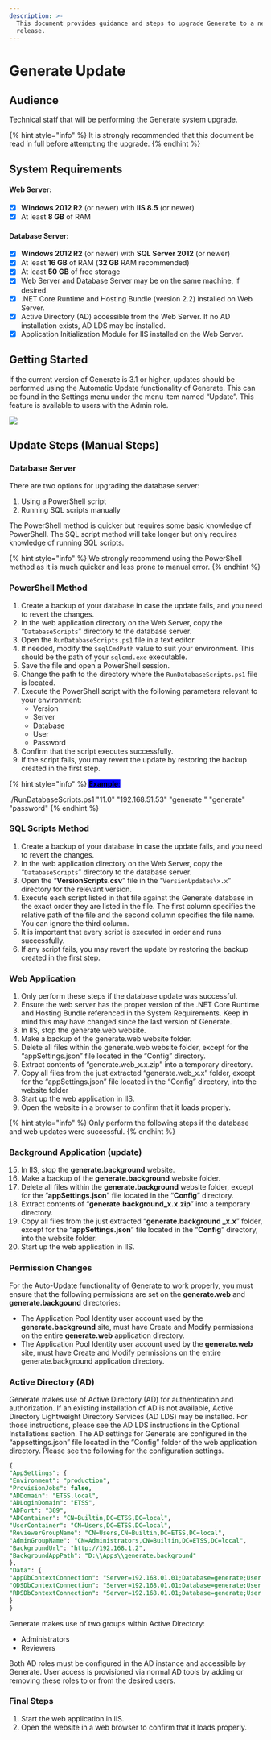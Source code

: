 ```yaml
---
description: >-
  This document provides guidance and steps to upgrade Generate to a new
  release.
---
```


# Generate Update

## Audience <a href="#toc113461782" id="toc113461782"></a>

Technical staff that will be performing the Generate system upgrade.

{% hint style="info" %}
It is strongly recommended that this document be read in full before attempting the upgrade.
{% endhint %}

## System Requirements <a href="#toc113461784" id="toc113461784"></a>

#### Web Server:

* [x] **Windows 2012 R2** (or newer) with **IIS 8.5** (or newer)
* [x] At least **8 GB** of RAM

#### Database Server:

* [x] **Windows 2012 R2** (or newer) with **SQL Server 2012** (or newer)
* [x] At least **16 GB** of RAM (**32 GB** RAM recommended)
* [x] At least **50 GB** of free storage
* [x] Web Server and Database Server may be on the same machine, if desired.
* [x] .NET Core Runtime and Hosting Bundle (version 2.2) installed on Web Server.
* [x] Active Directory (AD) accessible from the Web Server. If no AD installation exists, AD LDS may be installed.
* [x] Application Initialization Module for IIS installed on the Web Server.

## Getting Started

If the current version of Generate is 3.1 or higher, updates should be performed using the Automatic Update functionality of Generate. This can be found in the Settings menu under the menu item named “Update”. This feature is available to users with the Admin role.

![](<../../../.gitbook/assets/Developer Guide\_Upgrade\_image1.png>)

## Update Steps (Manual Steps) <a href="#toc113461785" id="toc113461785"></a>

### Database Server <a href="#toc113461786" id="toc113461786"></a>

There are two options for upgrading the database server:

1. Using a PowerShell script
2. Running SQL scripts manually

The PowerShell method is quicker but requires some basic knowledge of PowerShell. The SQL script method will take longer but only requires knowledge of running SQL scripts.

{% hint style="info" %}
We strongly recommend using the PowerShell method as it is much quicker and less prone to manual error.
{% endhint %}

### **PowerShell Method**

1. Create a backup of your database in case the update fails, and you need to revert the changes.
2. In the web application directory on the Web Server, copy the “`DatabaseScripts`” directory to the database server.
3. Open the `RunDatabaseScripts.ps1` file in a text editor.
4. If needed, modify the `$sqlCmdPath` value to suit your environment. This should be the path of your `sqlcmd.exe` executable.
5. Save the file and open a PowerShell session.
6. Change the path to the directory where the `RunDatabaseScripts.ps1` file is located.
7. Execute the PowerShell script with the following parameters relevant to your environment:
   * Version
   * Server
   * Database
   * User
   * Password
8. Confirm that the script executes successfully.
9. If the script fails, you may revert the update by restoring the backup created in the first step.

{% hint style="info" %}
<mark style="background-color:blue;">**Example**</mark><mark style="background-color:blue;">:</mark>

./RunDatabaseScripts.ps1 "11.0" "192.168.51.53" "generate " "generate" "password"
{% endhint %}

### **SQL Scripts Method**

1. Create a backup of your database in case the update fails, and you need to revert the changes.
2. In the web application directory on the Web Server, copy the “`DatabaseScripts`” directory to the database server.
3. Open the “**VersionScripts.csv**” file in the “`VersionUpdates\x.x`” directory for the relevant version.
4. Execute each script listed in that file against the Generate database in the exact order they are listed in the file. The first column specifies the relative path of the file and the second column specifies the file name. You can ignore the third column.
5. It is important that every script is executed in order and runs successfully.
6. If any script fails, you may revert the update by restoring the backup created in the first step.

### Web Application <a href="#toc10102655" id="toc10102655"></a>

1. Only perform these steps if the database update was successful.
2. Ensure the web server has the proper version of the .NET Core Runtime and Hosting Bundle referenced in the System Requirements. Keep in mind this may have changed since the last version of Generate.
3. In IIS, stop the generate.web website.
4. Make a backup of the generate.web website folder.
5. Delete all files within the generate.web website folder, except for the “appSettings.json” file located in the “Config” directory.
6. Extract contents of “generate.web\_x.x.zip” into a temporary directory.
7. Copy all files from the just extracted “generate.web\_x.x” folder, except for the “appSettings.json” file located in the “Config” directory, into the website folder
8. Start up the web application in IIS.
9. Open the website in a browser to confirm that it loads properly.

{% hint style="info" %}
Only perform the following steps if the database and web updates were successful.
{% endhint %}

### Background Application (update) <a href="#toc113461789" id="toc113461789"></a>

15. In IIS, stop the **generate.background** website.
16. Make a backup of the **generate.background** website folder.
17. Delete all files within the **generate.background** website folder, except for the “**appSettings.json**” file located in the “**Config**” directory.
18. Extract contents of “**generate.background\_x.x.zip**” into a temporary directory.
19. Copy all files from the just extracted “**generate.background \_x.x**” folder, except for the “**appSettings.json**” file located in the “**Config**” directory, into the website folder.
20. Start up the web application in IIS.

### Permission Changes <a href="#toc113461790" id="toc113461790"></a>

For the Auto-Update functionality of Generate to work properly, you must ensure that the following permissions are set on the **generate.web** and **generate.backgound** directories:

* The Application Pool Identity user account used by the **generate.background** site, must have Create and Modify permissions on the entire **generate.web** application directory.
* The Application Pool Identity user account used by the **generate.web** site, must have Create and Modify permissions on the entire generate.background application directory.

### Active Directory (AD) <a href="#toc113461791" id="toc113461791"></a>

Generate makes use of Active Directory (AD) for authentication and authorization. If an existing installation of AD is not available, Active Directory Lightweight Directory Services (AD LDS) may be installed. For those instructions, please see the AD LDS instructions in the Optional Installations section. The AD settings for Generate are configured in the “appsettings.json” file located in the “Config” folder of the web application directory. Please see the following for the configuration settings.

```sql
{
"AppSettings": {
"Environment": "production",
"ProvisionJobs": false,
"ADDomain": "ETSS.local",
"ADLoginDomain": "ETSS",
"ADPort": "389",
"ADContainer": "CN=Builtin,DC=ETSS,DC=local",
"UserContainer": "CN=Users,DC=ETSS,DC=local",
"ReviewerGroupName": "CN=Users,CN=Builtin,DC=ETSS,DC=local",
"AdminGroupName": "CN=Administrators,CN=Builtin,DC=ETSS,DC=local",
"BackgroundUrl": "http://192.168.1.2",
"BackgroundAppPath": "D:\\Apps\\generate.background"
},
"Data": {
"AppDbContextConnection": "Server=192.168.01.01;Database=generate;User ID=generate;Password=xxxxxxxxxxx;MultipleActiveResultSets=true;",
"ODSDbContextConnection": "Server=192.168.01.01;Database=generate;User ID=generate;Password=xxxxxxxxxxx;MultipleActiveResultSets=true;",
"RDSDbContextConnection": "Server=192.168.01.01;Database=generate;User ID=generate;Password=xxxxxxxxxxx;MultipleActiveResultSets=true;Connect Timeout=300;"
}
}
```

Generate makes use of two groups within Active Directory:

* Administrators
* Reviewers

Both AD roles must be configured in the AD instance and accessible by Generate. User access is provisioned via normal AD tools by adding or removing these roles to or from the desired users.

### Final Steps <a href="#final_steps" id="final_steps"></a>

1. Start the web application in IIS.
2. Open the website in a web browser to confirm that it loads properly.
